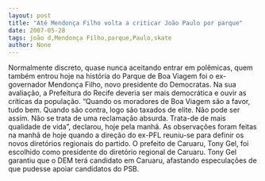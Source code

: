 ```yaml
---
layout: post
title: "Até Mendonça Filho volta a criticar João Paulo por parque"
date: 2007-05-28
tags: joão d,Mendonça Filho,parque,Paulo,skate
author: None
---
```

Normalmente discreto, quase nunca aceitando entrar em pol&ecirc;micas, quem tamb&eacute;m entrou hoje na hist&oacute;ria do Parque de Boa Viagem foi o ex-governador Mendon&ccedil;a Filho, novo presidente do Democratas.
Na sua avalia&ccedil;&atilde;o, a Prefeitura do Recife deveria ser mais democr&aacute;tica e ouvir as cr&iacute;ticas da popula&ccedil;&atilde;o.
&ldquo;Quando os moradores de Boa Viagem s&atilde;o a favor, tudo bem. Quando s&atilde;o contra, logo s&atilde;o taxados de elite. N&atilde;o pode ser assim. N&atilde;o se trata de uma reclama&ccedil;&atilde;o absurda. Trata-de de mais qualidade de vida&rdquo;, declarou, hoje pela manh&atilde;.
As observa&ccedil;&otilde;es foram feitas na manh&atilde; de hoje quando a dire&ccedil;&atilde;o do ex-PFL reuniu-se para definir os novos diret&oacute;rios regionais do partido.
O prefeito de Caruaru, Tony Gel, foi escolhido como presidente do diret&oacute;rio regional de Caruaru. Tony Gel garantiu que o DEM ter&aacute; candidato em Caruaru, afastando especula&ccedil;&otilde;es de que pudesse apoiar candidatos do PSB. 